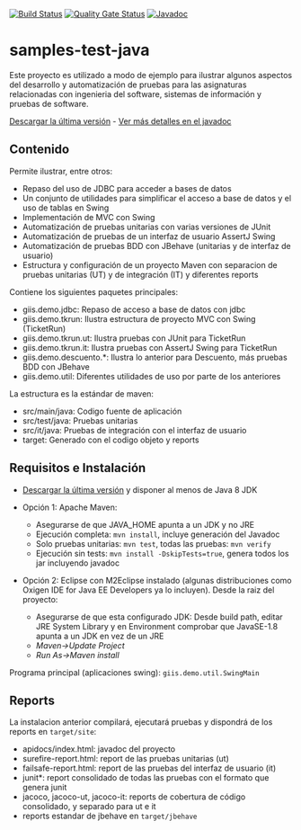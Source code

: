 [![Build Status](https://github.com/javiertuya/samples-test-java/actions/workflows/test.yml/badge.svg)](https://github.com/javiertuya/samples-test-java/actions/workflows/test.yml)
[![Quality Gate Status](https://sonarcloud.io/api/project_badges/measure?project=my%3Asamples-test-java&metric=alert_status)](https://sonarcloud.io/summary/new_code?id=my%3Asamples-test-java)
[![Javadoc](https://img.shields.io/badge/%20-javadoc-blue)](https://javiertuya.github.io/samples-test-java/)

# samples-test-java

Este proyecto es utilizado a modo de ejemplo para ilustrar algunos aspectos del desarrollo y automatización de pruebas para
las asignaturas relacionadas con ingenieria del software, sistemas de información y pruebas de software.

[Descargar la última versión](https://github.com/javiertuya/samples-test-java/releases) - 
[Ver más detalles en el javadoc](https://javiertuya.github.io/samples-test-java/)

## Contenido

Permite ilustrar, entre otros:
- Repaso del uso de JDBC para acceder a bases de datos
- Un conjunto de utilidades para simplificar el acceso a base de datos y el uso de tablas en Swing
- Implementación de MVC con Swing
- Automatización de pruebas unitarias con varias versiones de JUnit
- Automatización de pruebas de un interfaz de usuario AssertJ Swing
- Automatización de pruebas BDD con JBehave (unitarias y de interfaz de usuario)
- Estructura y configuración de un proyecto Maven 
  con separacion de pruebas unitarias (UT) y de integración (IT) y diferentes reports

Contiene los siguientes paquetes principales:
- giis.demo.jdbc: Repaso de acceso a base de datos con jdbc
- giis.demo.tkrun: Ilustra estructura de proyecto MVC con Swing (TicketRun)
- giis.demo.tkrun.ut: Ilustra pruebas con JUnit para TicketRun
- giis.demo.tkrun.it: Ilustra pruebas con AssertJ Swing para TicketRun
- giis.demo.descuento.*: Ilustra lo anterior para Descuento, más pruebas BDD con JBehave
- giis.demo.util: Diferentes utilidades de uso por parte de los anteriores

La estructura es la estándar de maven:
- src/main/java: Codigo fuente de aplicación
- src/test/java: Pruebas unitarias
- src/it/java: Pruebas de integración con el interfaz de usuario
- target: Generado con el codigo objeto y reports

## Requisitos e Instalación

- [Descargar la última versión](https://github.com/javiertuya/samples-test-java/releases) 
  y disponer al menos de Java 8 JDK

- Opción 1: Apache Maven:
  - Asegurarse de que JAVA_HOME apunta a un JDK y no JRE
  - Ejecución completa: `mvn install`, incluye generación del Javadoc
  - Solo pruebas unitarias: `mvn test`, todas las pruebas: `mvn verify`
  - Ejecución sin tests: `mvn install -DskipTests=true`, genera todos los jar incluyendo javadoc

- Opción 2: Eclipse con M2Eclipse instalado (algunas distribuciones como Oxigen IDE for Java EE Developers ya lo incluyen).
  Desde la raiz del proyecto:
  - Asegurarse de que esta configurado JDK: Desde build path, editar JRE System Library y en Environment
	comprobar que JavaSE-1.8 apunta a un JDK en vez de un JRE
  - *Maven->Update Project*
  - *Run As->Maven install*

Programa principal (aplicaciones swing): `giis.demo.util.SwingMain`

## Reports

La instalacion anterior compilará, ejecutará pruebas y dispondrá de los reports en `target/site`:
- apidocs/index.html: javadoc del proyecto
- surefire-report.html: report de las pruebas unitarias (ut)
- failsafe-report.html: report de las pruebas del interfaz de usuario (it)
- junit*: report consolidado de todas las pruebas con el formato que genera junit
- jacoco, jacoco-ut, jacoco-it: reports de cobertura de código consolidado, y separado para ut e it
- reports estandar de jbehave en `target/jbehave`
